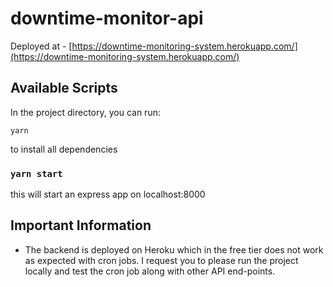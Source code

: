 # downtime-monitor-api

Deployed at - [https://downtime-monitoring-system.herokuapp.com/](https://downtime-monitoring-system.herokuapp.com/)

## Available Scripts

In the project directory, you can run:

`yarn`

to install all dependencies

### `yarn start`

this will start an express app on localhost:8000

## Important Information

- The backend is deployed on Heroku which in the free tier does not work as expected with cron jobs. I request you to please run the project locally and test the cron job along with other API end-points.
